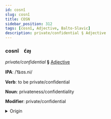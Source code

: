 ```yaml
---
id: cosnî
slug: cosnî
title: COSN
sidebar_position: 312
tags: [cosnî, Adjective, Balto-Slavic]
description: private/confidential § Adjective
---
```


### cosnî&emsp;<span kind="abugida">ꞇ́ƨɟ</span>

*private/confidential* **§** [Adjective](../../tags/Adjective)

**IPA**: /ˈt͡ɕɑs.ni/

**Verb**: to be private/confidential

**Noun**: privateness/confidentiality

**Modifier**: private/confidential

<details>
    <summary>Origin</summary>
    Russian ча́стный částnyj [ˈt͡ɕasnɨj]<br/>
    <em>Balto-Slavic Language Family</em>
</details>